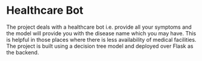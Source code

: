 # Healthcare Bot
The project deals with a healthcare bot i.e. provide all your symptoms and the model will provide you with the disease name which you may have. This is helpful in those places where there is less availability of medical facilities. The project is built using a decision tree model and deployed over Flask as the backend.
